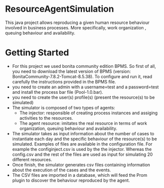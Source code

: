 # ResourceAgentSimulation

This java project allows reproducing a given human resource behaviour involved in business processes. More specifically, work organization , queuing behaviour and availability. 

# Getting Started
- For this project we used bonita community edition BPMS. So first of all, you need to download the latest version of BPMS (version: BonitaCommunity-7.8.2-Tomcat-8.5.38). To configure and run it, read carefully the instructions provided in the BPMS file. 
- you need to create an admin with a username=test and a password=test and install the process bar file (Pool-1.0.bar). 
- you need to create the user(s) profile(s) (present the resource(s) to be simulated) 
- The simulator is composed of two types of agents: 
    - The injector: responsible of creating process instances and assiging activities to the resources.
    - The agent resource: imitates the real resource in terms of work organization, queuing behaviour and availability. 
- The simulator takes as input information about the number of cases to instantiate each day and the specific behaviour of the resource(s) to be simulated. Examples of files are available in the configuration file. For example the configinject.csv is used by the the injector. Whereas the config.csv and the rest of the files are used as input for simulating 20 different resources. 
- Once finish, the simulator generates csv files containing information about the execution of the cases and the events.
- The CSV files are imported in a database, which will feed the Prom plugin to discover the behaviour reproduced by the agent. 



